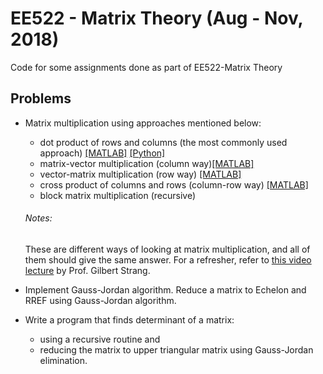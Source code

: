 # EE522 - Matrix Theory (Aug - Nov, 2018)
Code for some assignments done as part of EE522-Matrix Theory

## Problems

-  Matrix multiplication using approaches mentioned below:
   - dot product of rows and columns (the most commonly used approach) [[MATLAB]](https://github.com/moha23/MatrixTheory/blob/master/MATLAB%20versions/matrixMultRowCol.m) [[Python]](https://github.com/moha23/MatrixTheory/blob/master/Python%20Versions/matrixMultRowCol.py)
   - matrix-vector multiplication (column way)[[MATLAB]](https://github.com/moha23/MatrixTheory/blob/master/MATLAB%20versions/matrix_vector_mult.m)
   - vector-matrix multiplication (row way) [[MATLAB]](https://github.com/moha23/MatrixTheory/blob/master/MATLAB%20versions/vector_matrix_mult.m)
   - cross product of columns and rows (column-row way) [[MATLAB]](https://github.com/moha23/MatrixTheory/blob/master/MATLAB%20versions/matrix_mult_crossprod.m)
   - block matrix multiplication (recursive)
   
   ###### Notes:
   These are different ways of looking at matrix multiplication, and all of them should give the same answer. For a refresher, refer to [this video lecture](https://www.youtube.com/watch?v=FX4C-JpTFgY&list=PL49CF3715CB9EF31D&index=4&t=0s) by Prof. Gilbert Strang.
   
-  Implement Gauss-Jordan algorithm. Reduce a matrix to Echelon and RREF using Gauss-Jordan algorithm.

-  Write a program that finds determinant of a matrix:
   - using a recursive routine and 
   - reducing the matrix to upper triangular matrix using Gauss-Jordan elimination.
  

